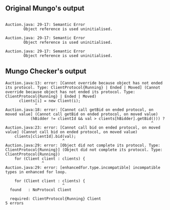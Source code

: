 ## Original Mungo's output

```

Auction.java: 29-17: Semantic Error
		Object reference is used uninitialised.

Auction.java: 29-17: Semantic Error
		Object reference is used uninitialised.

Auction.java: 29-17: Semantic Error
		Object reference is used uninitialised.```

## Mungo Checker's output

```
Auction.java:13: error: [Cannot override because object has not ended its protocol. Type: ClientProtocol{Running} | Ended | Moved] (Cannot override because object has not ended its protocol. Type: ClientProtocol{Running} | Ended | Moved)
      clients[i] = new Client(i);
             ^
Auction.java:18: error: [Cannot call getBid on ended protocol, on moved value] (Cannot call getBid on ended protocol, on moved value)
           (hBidder != clientId && val > clients[hBidder].getBid())) ?
                                                                ^
Auction.java:23: error: [Cannot call bid on ended protocol, on moved value] (Cannot call bid on ended protocol, on moved value)
    clients[clientId].bid(val);
                         ^
Auction.java:29: error: [Object did not complete its protocol. Type: ClientProtocol{Running}] (Object did not complete its protocol. Type: ClientProtocol{Running})
    for (Client client : clients) {
                ^
Auction.java:29: error: [enhancedfor.type.incompatible] incompatible types in enhanced for loop.
    for (Client client : clients) {
                         ^
  found   : NoProtocol Client
  required: ClientProtocol{Running} Client
5 errors```
